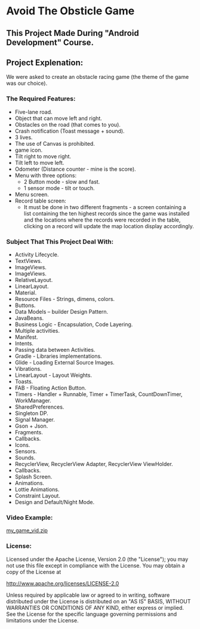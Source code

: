 # Avoid The Obsticle Game

## This Project Made During "Android Development" Course.

## Project Explenation:
  We were asked to create an obstacle racing game (the theme of the game was our choice).

### The Required Features:
  * Five-lane road.
  * Object that can move left and right.
  * Obstacles on the road (that comes to you).
  * Crash notification (Toast message + sound).
  * 3 lives.
  * The use of Canvas is prohibited.
  * game icon.
  * Tilt right to move right.
  * Tilt left to move left.
  * Odometer (Distance counter - mine is the score).
  * Menu with three options:
      * 2 Button mode - slow and fast.
      * 1 sensor mode - tilt or touch.
  * Menu screen.
  * Record table screen:
      * It must be done in two different fragments - a screen containing a list containing the ten highest records since the game was installed and the locations where the records were recorded in the table, clicking on a record will update the map location display accordingly.

### Subject That This Project Deal With:
  * Activity Lifecycle.
  * TextViews.
  * ImageViews.
  * ImageViews.
  * RelativeLayout.
  * LinearLayout.
  * Material.
  * Resource Files - Strings, dimens, colors.
  * Buttons.
  * Data Models – builder Design Pattern.
  * JavaBeans.
  * Business Logic - Encapsulation, Code Layering.
  * Multiple activities.
  * Manifest.
  * Intents.
  * Passing data between Activities.
  * Gradle - Libraries implementations.
  * Glide - Loading External Source Images.
  * Vibrations.
  * LinearLayout - Layout Weights.
  * Toasts.
  * FAB - Floating Action Button.
  * Timers - Handler + Runnable, Timer + TimerTask, CountDownTimer, WorkManager.
  * SharedPreferences.
  * Singleton DP.
  * Signal Manager.
  * Gson + Json.
  * Fragments.
  * Callbacks.
  * Icons.
  * Sensors.
  * Sounds.
  * RecyclerView, RecyclerView Adapter, RecyclerView ViewHolder.
  * Callbacks.
  * Splash Screen.
  * Animations.
  * Lottie Animations.
  * Constraint Layout.
  * Design and Default/Night Mode.

### Video Example:
    
[my_game_vid.zip](https://github.com/ShaiNachum/avoid_the_obsticle_game_part2/files/14466150/my_game_vid.zip)


### License:
Licensed under the Apache License, Version 2.0 (the "License");
you may not use this file except in compliance with the License.
You may obtain a copy of the License at

   http://www.apache.org/licenses/LICENSE-2.0

Unless required by applicable law or agreed to in writing, software
distributed under the License is distributed on an "AS IS" BASIS,
WITHOUT WARRANTIES OR CONDITIONS OF ANY KIND, either express or implied.
See the License for the specific language governing permissions and
limitations under the License.

